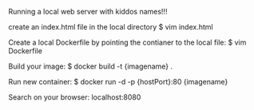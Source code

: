 Running a local web server with kiddos names!!!

create an index.html file in the local directory
$ vim index.html

Create a local Dockerfile by pointing the contianer to the local file:
$ vim Dockerfile

Build your image:
$ docker build -t {imagename} .

Run new container:
$ docker run -d -p {hostPort}:80 {imagename}

Search on your browser:
localhost:8080